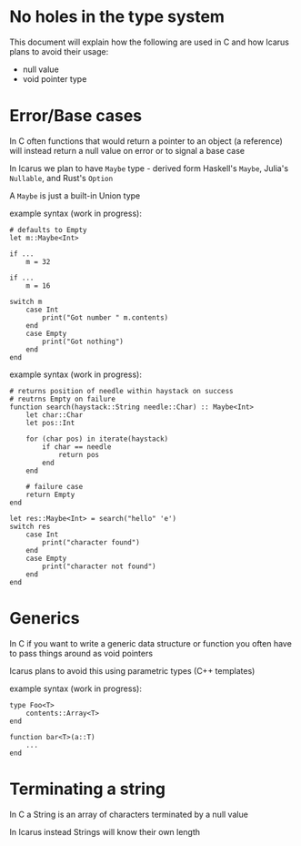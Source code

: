 No holes in the type system
===========================

This document will explain how the following are used in C and how Icarus plans to avoid their usage:

* null value
* void pointer type


Error/Base cases
===========
In C often functions that would return a pointer to an object (a reference) will instead return a null value on error or to signal a base case

In Icarus we plan to have `Maybe` type - derived form Haskell's `Maybe`, Julia's `Nullable`, and Rust's `Option`

A `Maybe` is just a built-in Union type

example syntax (work in progress):

    # defaults to Empty
    let m::Maybe<Int>

    if ...
        m = 32

    if ...
        m = 16

    switch m
        case Int
            print("Got number " m.contents)
        end
        case Empty
            print("Got nothing")
        end
    end

example syntax (work in progress):

    # returns position of needle within haystack on success
    # reutrns Empty on failure
    function search(haystack::String needle::Char) :: Maybe<Int>
        let char::Char
        let pos::Int

        for (char pos) in iterate(haystack)
            if char == needle
                return pos
            end
        end

        # failure case
        return Empty
    end

    let res::Maybe<Int> = search("hello" 'e')
    switch res
        case Int
            print("character found")
        end
        case Empty
            print("character not found")
        end
    end


Generics
========
In C if you want to write a generic data structure or function you often have to pass things around as void pointers

Icarus plans to avoid this using parametric types (C++ templates)

example syntax (work in progress):

    type Foo<T>
        contents::Array<T>
    end

    function bar<T>(a::T)
        ...
    end


Terminating a string
====================
In C a String is an array of characters terminated by a null value

In Icarus instead Strings will know their own length


